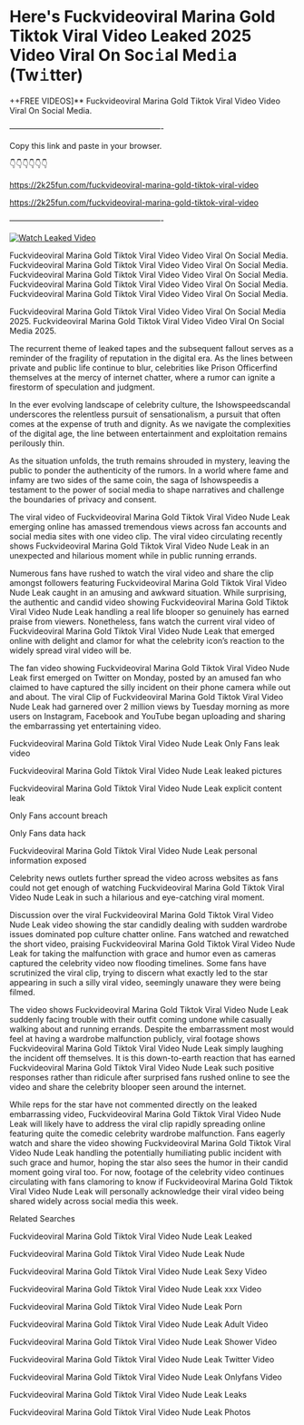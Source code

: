 # Here's Fuckvideoviral Marina Gold Tiktok Viral Video Leaked 2025 Video Viral On Soc𝚒al Med𝚒a (Tw𝚒tter)

++FREE VIDEOS]** Fuckvideoviral Marina Gold Tiktok Viral Video Video Viral On Social Media.

———————————————————-

Copy this link and paste in your browser.

👇👇👇👇👇👇

https://2k25fun.com/fuckvideoviral-marina-gold-tiktok-viral-video

https://2k25fun.com/fuckvideoviral-marina-gold-tiktok-viral-video

———————————————————-

[![Watch Leaked Video](https://miro.medium.com/v2/resize:fit:828/format:webp/1*cilzJN44JGOrTw9NJCrNHA.gif "Watch Leaked Video")](https://2k25fun.com/fuckvideoviral-marina-gold-tiktok-viral-video)

Fuckvideoviral Marina Gold Tiktok Viral Video Video Viral On Social Media. Fuckvideoviral Marina Gold Tiktok Viral Video Video Viral On Social Media. Fuckvideoviral Marina Gold Tiktok Viral Video Video Viral On Social Media. Fuckvideoviral Marina Gold Tiktok Viral Video Video Viral On Social Media. Fuckvideoviral Marina Gold Tiktok Viral Video Video Viral On Social Media.

Fuckvideoviral Marina Gold Tiktok Viral Video Video Viral On Social Media 2025. Fuckvideoviral Marina Gold Tiktok Viral Video Video Viral On Social Media 2025.

The recurrent theme of leaked tapes and the subsequent fallout serves as a reminder of the fragility of reputation in the digital era. As the lines between private and public life continue to blur, celebrities like Prison Officerfind themselves at the mercy of internet chatter, where a rumor can ignite a firestorm of speculation and judgment.

In the ever evolving landscape of celebrity culture, the Ishowspeedscandal underscores the relentless pursuit of sensationalism, a pursuit that often comes at the expense of truth and dignity. As we navigate the complexities of the digital age, the line between entertainment and exploitation remains perilously thin.

As the situation unfolds, the truth remains shrouded in mystery, leaving the public to ponder the authenticity of the rumors. In a world where fame and infamy are two sides of the same coin, the saga of Ishowspeedis a testament to the power of social media to shape narratives and challenge the boundaries of privacy and consent.

The viral video of Fuckvideoviral Marina Gold Tiktok Viral Video Nude Leak emerging online has amassed tremendous views across fan accounts and social media sites with one video clip. The viral video circulating recently shows Fuckvideoviral Marina Gold Tiktok Viral Video Nude Leak in an unexpected and hilarious moment while in public running errands.

Numerous fans have rushed to watch the viral video and share the clip amongst followers featuring Fuckvideoviral Marina Gold Tiktok Viral Video Nude Leak caught in an amusing and awkward situation. While surprising, the authentic and candid video showing Fuckvideoviral Marina Gold Tiktok Viral Video Nude Leak handling a real life blooper so genuinely has earned praise from viewers. Nonetheless, fans watch the current viral video of Fuckvideoviral Marina Gold Tiktok Viral Video Nude Leak that emerged online with delight and clamor for what the celebrity icon’s reaction to the widely spread viral video will be.

The fan video showing Fuckvideoviral Marina Gold Tiktok Viral Video Nude Leak first emerged on Twitter on Monday, posted by an amused fan who claimed to have captured the silly incident on their phone camera while out and about. The viral Clip of Fuckvideoviral Marina Gold Tiktok Viral Video Nude Leak had garnered over 2 million views by Tuesday morning as more users on Instagram, Facebook and YouTube began uploading and sharing the embarrassing yet entertaining video.

Fuckvideoviral Marina Gold Tiktok Viral Video Nude Leak Only Fans leak video

Fuckvideoviral Marina Gold Tiktok Viral Video Nude Leak leaked pictures

Fuckvideoviral Marina Gold Tiktok Viral Video Nude Leak explicit content leak

Only Fans account breach

Only Fans data hack

Fuckvideoviral Marina Gold Tiktok Viral Video Nude Leak personal information exposed

Celebrity news outlets further spread the video across websites as fans could not get enough of watching Fuckvideoviral Marina Gold Tiktok Viral Video Nude Leak in such a hilarious and eye-catching viral moment.

Discussion over the viral Fuckvideoviral Marina Gold Tiktok Viral Video Nude Leak video showing the star candidly dealing with sudden wardrobe issues dominated pop culture chatter online. Fans watched and rewatched the short video, praising Fuckvideoviral Marina Gold Tiktok Viral Video Nude Leak for taking the malfunction with grace and humor even as cameras captured the celebrity video now flooding timelines. Some fans have scrutinized the viral clip, trying to discern what exactly led to the star appearing in such a silly viral video, seemingly unaware they were being filmed.

The video shows Fuckvideoviral Marina Gold Tiktok Viral Video Nude Leak suddenly facing trouble with their outfit coming undone while casually walking about and running errands. Despite the embarrassment most would feel at having a wardrobe malfunction publicly, viral footage shows Fuckvideoviral Marina Gold Tiktok Viral Video Nude Leak simply laughing the incident off themselves. It is this down-to-earth reaction that has earned Fuckvideoviral Marina Gold Tiktok Viral Video Nude Leak such positive responses rather than ridicule after surprised fans rushed online to see the video and share the celebrity blooper seen around the internet.

While reps for the star have not commented directly on the leaked embarrassing video, Fuckvideoviral Marina Gold Tiktok Viral Video Nude Leak will likely have to address the viral clip rapidly spreading online featuring quite the comedic celebrity wardrobe malfunction. Fans eagerly watch and share the video showing Fuckvideoviral Marina Gold Tiktok Viral Video Nude Leak handling the potentially humiliating public incident with such grace and humor, hoping the star also sees the humor in their candid moment going viral too. For now, footage of the celebrity video continues circulating with fans clamoring to know if Fuckvideoviral Marina Gold Tiktok Viral Video Nude Leak will personally acknowledge their viral video being shared widely across social media this week.

Related Searches

Fuckvideoviral Marina Gold Tiktok Viral Video Nude Leak Leaked

Fuckvideoviral Marina Gold Tiktok Viral Video Nude Leak Nude

Fuckvideoviral Marina Gold Tiktok Viral Video Nude Leak Sexy Video

Fuckvideoviral Marina Gold Tiktok Viral Video Nude Leak xxx Video

Fuckvideoviral Marina Gold Tiktok Viral Video Nude Leak Porn

Fuckvideoviral Marina Gold Tiktok Viral Video Nude Leak Adult Video

Fuckvideoviral Marina Gold Tiktok Viral Video Nude Leak Shower Video

Fuckvideoviral Marina Gold Tiktok Viral Video Nude Leak Twitter Video

Fuckvideoviral Marina Gold Tiktok Viral Video Nude Leak Onlyfans Video

Fuckvideoviral Marina Gold Tiktok Viral Video Nude Leak Leaks

Fuckvideoviral Marina Gold Tiktok Viral Video Nude Leak Photos